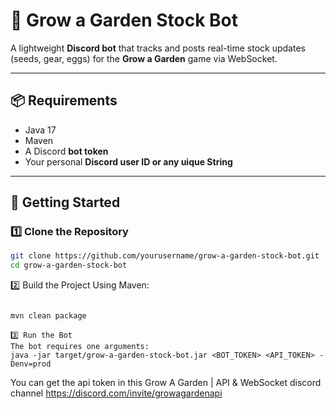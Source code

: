 # 🌿 Grow a Garden Stock Bot

A lightweight **Discord bot** that tracks and posts real-time stock updates (seeds, gear, eggs) for the **Grow a Garden** game via WebSocket.

---

## 📦 Requirements

- Java 17
- Maven
- A Discord **bot token**
- Your personal **Discord user ID or any uique String**
---

## 🚀 Getting Started

### 1️⃣ Clone the Repository

```bash
git clone https://github.com/yourusername/grow-a-garden-stock-bot.git
cd grow-a-garden-stock-bot
```
2️⃣ Build the Project
Using Maven:

```bash

mvn clean package
```

```
3️⃣ Run the Bot
The bot requires one arguments:
java -jar target/grow-a-garden-stock-bot.jar <BOT_TOKEN> <API_TOKEN> -Denv=prod
```
You can get the api token in this Grow A Garden | API & WebSocket discord channel https://discord.com/invite/growagardenapi 

